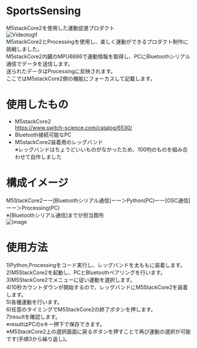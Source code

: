 # SportsSensing
M5stackCore2を使用した運動促進プロダクト  
![Videotogif](https://user-images.githubusercontent.com/102903015/194477477-780f9adb-0df9-4ed9-b6cf-ea948ea1305a.gif)  
M5stackCore2とProcessingを使用し、楽しく運動ができるプロダクト制作に挑戦しました。  
M5stackCore2内臓のMPU6886で運動情報を取得し、PCにBluetoothシリアル通信でデータを送信します。  
送られたデータはProcessingに反映されます。  
ここではM5stackCore2側の機能にフォーカスして記載します。
# 使用したもの
- M5stackCore2  
https://www.switch-science.com/catalog/6530/  
- Bluetooth接続可能なPC  
- M5stackCore2装着用のレッグバンド  
※レッグバンドはちょうどいいものがなかったため、100均のものを組み合わせて自作しました
# 構成イメージ
M5StackCore2ーー[Bluetoothシリアル通信]ーー＞Python(PC)ーー[OSC通信]ーー＞Processing(PC)  
※[Bluetoothシリアル通信]までが担当箇所  
![image](https://user-images.githubusercontent.com/102903015/194478515-2e86ee0d-64a2-4807-ba11-ac7b7614bd36.png)
# 使用方法
1)Python,Processingをコード実行し、レッグバンドを太ももに装着します。  
2)M5StackCore2を起動し、PCとBluetoothペアリングを行います。  
3)M5StackCore2でメニューに従い運動を選択します。  
4)10秒カウントダウンが開始するので、レッグバンドにM5StackCore2を装着します。  
5)各種運動を行います。  
6)任意のタイミングでM5StackCore2の終了ボタンを押します。  
7)resultを確認します。  
※resultはPCのsキー押下で保存できます。  
※M5StackCore2上の選択画面に戻るボタンを押すことで再び運動の選択が可能です(手順3から繰り返し)。  
